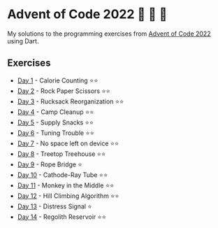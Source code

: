 # Advent of Code 2022 💫 🎅 🎄

My solutions to the programming exercises from [Advent of Code 2022](https://adventofcode.com/2022)
using Dart.

## Exercises

* [Day 1](https://adventofcode.com/2022/day/1) - Calorie Counting ⭐⭐
* [Day 2](https://adventofcode.com/2022/day/2) - Rock Paper Scissors ⭐⭐
* [Day 3](https://adventofcode.com/2022/day/3) - Rucksack Reorganization ⭐⭐
* [Day 4](https://adventofcode.com/2022/day/4) - Camp Cleanup ⭐⭐
* [Day 5](https://adventofcode.com/2022/day/5) - Supply Snacks ⭐⭐
* [Day 6](https://adventofcode.com/2022/day/6) - Tuning Trouble ⭐⭐
* [Day 7](https://adventofcode.com/2022/day/7) - No space left on device ⭐⭐
* [Day 8](https://adventofcode.com/2022/day/8) - Treetop Treehouse ⭐⭐
* [Day 9](https://adventofcode.com/2022/day/9) - Rope Bridge ⭐
* [Day 10](https://adventofcode.com/2022/day/10) - Cathode-Ray Tube ⭐⭐
* [Day 11](https://adventofcode.com/2022/day/11) - Monkey in the Middle ⭐⭐
* [Day 12](https://adventofcode.com/2022/day/12) - Hill Climbing Algorithm ⭐⭐
* [Day 13](https://adventofcode.com/2022/day/13) - Distress Signal ⭐
* [Day 14](https://adventofcode.com/2022/day/14) - Regolith Reservoir ⭐⭐